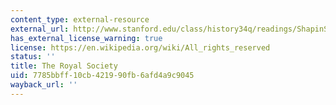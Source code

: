 ```yaml
---
content_type: external-resource
external_url: http://www.stanford.edu/class/history34q/readings/ShapinSchaffer/RoyalSociety.jpeg
has_external_license_warning: true
license: https://en.wikipedia.org/wiki/All_rights_reserved
status: ''
title: The Royal Society
uid: 7785bbff-10cb-4219-90fb-6afd4a9c9045
wayback_url: ''
---
```


